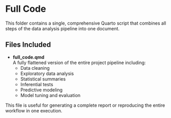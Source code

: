# Full Code

This folder contains a single, comprehensive Quarto script that combines all steps of the data analysis pipeline into one document.

## Files Included

-   **full_code.qmd**\
    A fully flattened version of the entire project pipeline including:
    -   Data cleaning
    -   Exploratory data analysis
    -   Statistical summaries
    -   Inferential tests
    -   Predictive modeling
    -   Model tuning and evaluation

This file is useful for generating a complete report or reproducing the entire workflow in one execution.
